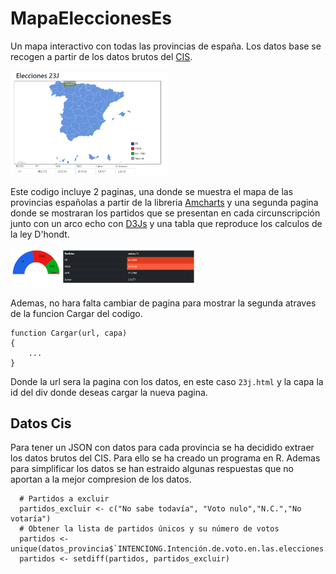 # MapaEleccionesEs
Un mapa interactivo con todas las provincias de españa. Los datos base se recogen a partir de los datos brutos del [CIS](https://www.cis.es/cis/opencms/ES/index.html).
<p float="left">
  <img src="resources/mapa.png?raw=true" width="50%">
</p>

Este codigo incluye 2 paginas, una donde se muestra el mapa de las provincias españolas a partir de la libreria [Amcharts](https://www.amcharts.com/) y una segunda pagina donde se mostraran los partidos que se presentan en cada circunscripción junto con un arco echo con [D3Js](https://d3js.org/) y una tabla que reproduce los calculos de la ley D'hondt.

<p float="middle">
  <img src="resources/tabla.png?raw=true" width="60%">
</p>
Ademas, no hara falta cambiar de pagina para mostrar la segunda atraves de la funcion Cargar del codigo.

```
function Cargar(url, capa)
{
    ...
}
```

Donde la url sera la pagina con los datos, en este caso `23j.html` y la capa la id del div donde deseas cargar la nueva pagina.

## Datos Cis

Para tener un JSON con datos para cada provincia se ha decidido extraer los datos brutos del CIS. Para ello se ha creado un programa en R. Ademas para simplificar los datos se han estraido algunas respuestas que no aportan a la mejor compresion de los datos.

```
  # Partidos a excluir
  partidos_excluir <- c("No sabe todavía", "Voto nulo","N.C.","No votaría")
  # Obtener la lista de partidos únicos y su número de votos
  partidos <- unique(datos_provincia$`INTENCIONG.Intención.de.voto.en.las.elecciones.generales.de.2023`)
  partidos <- setdiff(partidos, partidos_excluir)
```



